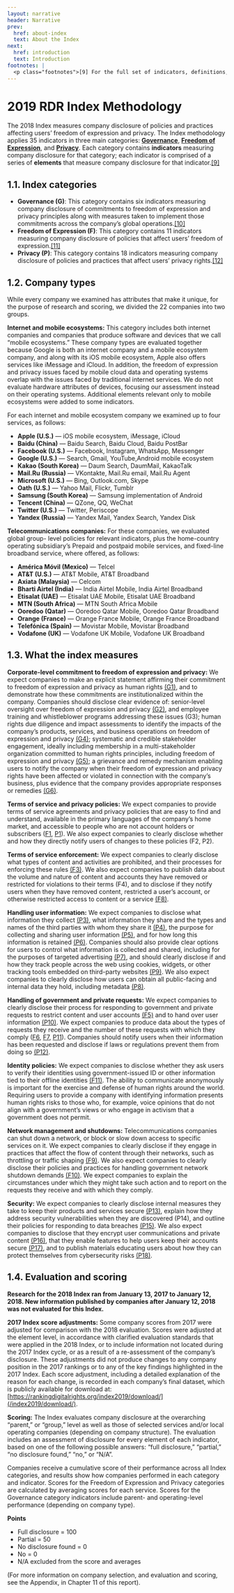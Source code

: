 ```yaml
---
layout: narrative
header: Narrative
prev:
  href: about-index
  text: About the Index
next:
  href: introduction
  text: Introduction
footnotes: | 
  <p class="footnotes">[9] For the full set of indicators, definitions, and research guidance please visit: &ldquo;2018 Indicators,&rdquo; Ranking Digital Rights,<a href="/2018-indicators/">https://rankingdigitalrights.org/2018-indicators/</a>.</p><p class="footnotes">[10] &ldquo;2018 Indicators: Governance,&rdquo; Ranking Digital Rights, <a href="/2018-indicators/#G">https://rankingdigitalrights.org/2018-indicators/#G</a>.</p><p class="footnotes">[11] &ldquo;2018 Indicators: Freedom of Expression,&rdquo; Ranking Digital Rights, <a href="/2018-indicators/#F">https://rankingdigitalrights.org/2018-indicators/#F</a>.</p><p class="footnotes">[12] &ldquo;2018 Indicators: Privacy,&rdquo; Ranking Digital Rights, <a href="/2018-indicators/#P">https://rankingdigitalrights.org/2018-indicators/#P</a>.</p>
---
```

2019 RDR Index Methodology
==========================

The 2018 Index measures company disclosure of policies and practices affecting users’ freedom of expression and privacy. The Index methodology applies 35 indicators in three main categories: **[Governance](/categories/governance)**, **[Freedom of Expression](/categories/freedom-of-expression)**, and **[Privacy](/categories/privacy)**. Each category contains **indicators** measuring company disclosure for that category; each indicator is comprised of a series of **elements** that measure company disclosure for that indicator.[[9]](#footnotes)

1.1. Index categories
---------------------

- **Governance (G)**: This category contains six indicators measuring company disclosure of commitments to freedom of expression and privacy principles along with measures taken to implement those commitments across the company’s global operations.[[10]](#footnotes)
- **Freedom of Expression (F)**: This category contains 11 indicators measuring company disclosure of policies that affect users’ freedom of expression.[[11]](#footnotes)
- **Privacy (P)**: This category contains 18 indicators measuring company disclosure of policies and practices that affect users’ privacy rights.[[12]](#footnotes)
 
1.2. Company types
------------------

While every company we examined has attributes that make it unique, for the purpose of research and scoring, we divided the 22 companies into two groups.

**Internet and mobile ecosystems:** This category includes both internet companies and companies that produce software and devices that we call “mobile ecosystems.” These company types are evaluated together because Google is both an internet company and a mobile ecosystem company, and along with its iOS mobile ecosystem, Apple also offers services like iMessage and iCloud. In addition, the freedom of expression and privacy issues faced by mobile cloud data and operating systems overlap with the issues faced by traditional internet services. We do not evaluate hardware attributes of devices, focusing our assessment instead on their operating systems. Additional elements relevant only to mobile ecosystems were added to some indicators.

For each internet and mobile ecosystem company we examined up to four services, as follows:

- **Apple (U.S.)** — iOS mobile ecosystem, iMessage, iCloud
- **Baidu (China)** — Baidu Search, Baidu Cloud, Baidu PostBar
- **Facebook (U.S.)** — Facebook, Instagram, WhatsApp, Messenger
- **Google (U.S.)** — Search, Gmail, YouTube,Android mobile ecosystem
- **Kakao (South Korea)** — Daum Search, DaumMail, KakaoTalk
- **Mail.Ru (Russia)** — VKontakte, Mail.Ru email, Mail.Ru Agent
- **Microsoft (U.S.)** — Bing, Outlook.com, Skype
- **Oath (U.S.)** — Yahoo Mail, Flickr, Tumblr
- **Samsung (South Korea)** — Samsung implementation of Android
- **Tencent (China)** — QZone, QQ, WeChat
- **Twitter (U.S.)** — Twitter, Periscope
- **Yandex (Russia)** — Yandex Mail, Yandex Search, Yandex Disk
 
**Telecommunications companies:** For these companies, we evaluated global group- level policies for relevant indicators, plus the home-country operating subsidiary’s Prepaid and postpaid mobile services, and fixed-line broadband service, where offered, as follows:

- **América Móvil (Mexico)** — Telcel
- **AT&T (U.S.)** — AT&T Mobile, AT&T Broadband
- **Axiata (Malaysia)** — Celcom
- **Bharti Airtel (India)** — India Airtel Mobile, India Airtel Broadband
- **Etisalat (UAE)** — Etisalat UAE Mobile, Etisalat UAE Broadband
- **MTN (South Africa)** — MTN South Africa Mobile
- **Ooredoo (Qatar)** — Ooredoo Qatar Mobile, Ooredoo Qatar Broadband
- **Orange (France)** — Orange France Mobile, Orange France Broadband
- **Telefónica (Spain)** — Movistar Mobile, Movistar Broadband
- **Vodafone (UK)** — Vodafone UK Mobile, Vodafone UK Broadband
 
1.3. What the index measures
----------------------------

**Corporate-level commitment to freedom of expression and privacy:** We expect companies to make an explicit statement affirming their commitment to freedom of expression and privacy as human rights [(G1)](/indicators/g1), and to demonstrate how these commitments are institutionalized within the company. Companies should disclose clear evidence of: senior-level oversight over freedom of expression and privacy [(G2)](/indicators/g2), and employee training and whistleblower programs addressing these issues (G3); human rights due diligence and impact assessments to identify the impacts of the company’s products, services, and business operations on freedom of expression and privacy [(G4)](/indicators/g4); systematic and credible stakeholder engagement, ideally including membership in a multi-stakeholder organization committed to human rights principles, including freedom of expression and privacy [(G5)](/indicators/g5); a grievance and remedy mechanism enabling users to notify the company when their freedom of expression and privacy rights have been affected or violated in connection with the company’s business, plus evidence that the company provides appropriate responses or remedies [(G6)](/indicators/g6).

**Terms of service and privacy policies:** We expect companies to provide terms of service agreements and privacy policies that are easy to find and understand, available in the primary languages of the company’s home market, and accessible to people who are not account holders or subscribers ([F1](/indicators/f1), [P1](/indicators/p1)). We also expect companies to clearly disclose whether and how they directly notify users of changes to these policies (F2, P2).

**Terms of service enforcement:** We expect companies to clearly disclose what types of content and activities are prohibited, and their processes for enforcing these rules [(F3)](/indicators/f3). We also expect companies to publish data about the volume and nature of content and accounts they have removed or restricted for violations to their terms (F4), and to disclose if they notify users when they have removed content, restricted a user’s account, or otherwise restricted access to content or a service [(F8)](/indicators/f8).

**Handling user information:** We expect companies to disclose what information they collect [(P3)](/indicators/p3), what information they share and the types and names of the third parties with whom they share it [(P4)](/indicators/p4), the purpose for collecting and sharing user information [(P5)](/indicators/p5), and for how long this information is retained [(P6)](/indicators/p6). Companies should also provide clear options for users to control what information is collected and shared, including for the purposes of targeted advertising [(P7)](/indicators/p7), and should clearly disclose if and how they track people across the web using cookies, widgets, or other tracking tools embedded on third-party websites [(P9)](/indicators/p9). We also expect companies to clearly disclose how users can obtain all public-facing and internal data they hold, including metadata [(P8)](/indicators/p8).

**Handling of government and private requests:** We expect companies to clearly disclose their process for responding to government and private requests to restrict content and user accounts [(F5)](/indicators/f5) and to hand over user information [(P10)](/indicators/p10). We expect companies to produce data about the types of requests they receive and the number of these requests with which they comply ([F6](/indicators/f6), [F7](/indicators/f7), [P11](/indicators/p11)). Companies should notify users when their information has been requested and disclose if laws or regulations prevent them from doing so [(P12)](/indicators/p12).

**Identity policies:** We expect companies to disclose whether they ask users to verify their identities using government-issued ID or other information tied to their offline identities [(F11)](/indicators/f11). The ability to communicate anonymously is important for the exercise and defense of human rights around the world. Requiring users to provide a company with identifying information presents human rights risks to those who, for example, voice opinions that do not align with a government’s views or who engage in activism that a government does not permit.

**Network management and shutdowns:** Telecommunications companies can shut down a network, or block or slow down access to specific services on it. We expect companies to clearly disclose if they engage in practices that affect the flow of content through their networks, such as throttling or traffic shaping [(F9)](/indicators/f9). We also expect companies to clearly disclose their policies and practices for handling government network shutdown demands [(F10)](/indicators/f10). We expect companies to explain the circumstances under which they might take such action and to report on the requests they receive and with which they comply.

**Security:** We expect companies to clearly disclose internal measures they take to keep their products and services secure [(P13)](/indicators/p13), explain how they address security vulnerabilities when they are discovered (P14), and outline their policies for responding to data breaches [(P15)](/indicators/p15). We also expect companies to disclose that they encrypt user communications and private content [(P16)](/indicators/p16), that they enable features to help users keep their accounts secure [(P17)](/indicators/p17), and to publish materials educating users about how they can protect themselves from cybersecurity risks [(P18)](/indicators/p18).

1.4. Evaluation and scoring
---------------------------

**Research for the 2018 Index ran from January 13, 2017 to January 12, 2018. New information published by companies after January 12, 2018 was not evaluated for this Index.**

**2017 Index score adjustments:** Some company scores from 2017 were adjusted for comparison with the 2018 evaluation. Scores were adjusted at the element level, in accordance with clarified evaluation standards that were applied in the 2018 Index, or to include information not located during the 2017 Index cycle, or as a result of a re-assessment of the company’s disclosure. These adjustments did not produce changes to any company position in the 2017 rankings or to any of the key findings highlighted in the 2017 Index. Each score adjustment, including a detailed explanation of the reason for each change, is recorded in each company’s final dataset, which is publicly available for download at: [https://rankingdigitalrights.org/index2019/download/](/index2019/download/).

**Scoring:** The Index evaluates company disclosure at the overarching “parent,” or “group,” level as well as those of selected services and/or local operating companies (depending on company structure). The evaluation includes an assessment of disclosure for every element of each indicator, based on one of the following possible answers: “full disclosure,” “partial,” “no disclosure found,” “no,” or “N/A”.

Companies receive a cumulative score of their performance across all Index categories, and results show how companies performed in each category and indicator. Scores for the Freedom of Expression and Privacy categories are calculated by averaging scores for each service. Scores for the Governance category indicators include parent- and operating-level performance (depending on company type).

**Points**

- Full disclosure = 100
- Partial = 50
- No disclosure found = 0
- No = 0
- N/A excluded from the score and averages
 
(For more information on company selection, and evaluation and scoring, see the Appendix, in Chapter 11 of this report).